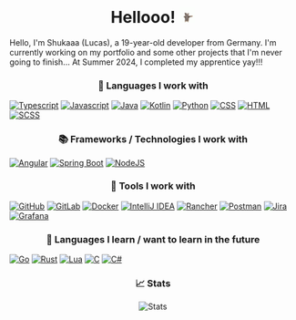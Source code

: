 <h1 align="center">Hellooo! <img src="https://github.com/Shukaaa/Shukaaa/blob/main/assets/funny-cat.gif" width="28px" alt=""></h1>

Hello, I'm Shukaaa (Lucas), a 19-year-old developer from Germany. I'm currently working on my portfolio and some other projects that I'm never going to finish... At Summer 2024, I completed my apprentice yay!!!

<h3 align="center">📙 Languages I work with</h3>

[![Typescript](https://img.shields.io/badge/typescript-%2324292e.svg?&style=for-the-badge&logo=typescript&logoColor=white)](https://github.com/Shukaaa)
[![Javascript](https://img.shields.io/badge/javascript-%2324292e.svg?&style=for-the-badge&logo=javascript&logoColor=white)](https://github.com/Shukaaa)
[![Java](https://img.shields.io/badge/java-%2324292e.svg?&style=for-the-badge&logo=openjdk&logoColor=white)](https://github.com/Shukaaa)
[![Kotlin](https://img.shields.io/badge/kotlin-%2324292e.svg?&style=for-the-badge&logo=kotlin&logoColor=white)](https://github.com/Shukaaa)
[![Python](https://img.shields.io/badge/python-%2324292e.svg?&style=for-the-badge&logo=python&logoColor=white)](https://github.com/Shukaaa)
[![CSS](https://img.shields.io/badge/css-%2324292e.svg?&style=for-the-badge&logo=css3&logoColor=white)](https://github.com/Shukaaa)
[![HTML](https://img.shields.io/badge/html-%2324292e.svg?&style=for-the-badge&logo=html5&logoColor=white)](https://github.com/Shukaaa)
[![SCSS](https://img.shields.io/badge/scss-%2324292e.svg?&style=for-the-badge&logo=sass&logoColor=white)](https://github.com/Shukaaa)

<h3 align="center">📚 Frameworks / Technologies I work with</h3>

[![Angular](https://img.shields.io/badge/angular-%2324292e.svg?&style=for-the-badge&logo=angular&logoColor=white)](https://github.com/Shukaaa)
[![Spring Boot](https://img.shields.io/badge/springboot-%2324292e.svg?&style=for-the-badge&logo=springboot&logoColor=white)](https://github.com/Shukaaa)
[![NodeJS](https://img.shields.io/badge/nodejs-%2324292e.svg?&style=for-the-badge&logo=nodedotjs&logoColor=white)](https://github.com/Shukaaa)

<h3 align="center">🔧 Tools I work with</h3>

[![GitHub](https://img.shields.io/badge/github-%2324292e.svg?&style=for-the-badge&logo=github&logoColor=white)](https://github.com/Shukaaa)
[![GitLab](https://img.shields.io/badge/gitlab-%2324292e.svg?&style=for-the-badge&logo=gitlab&logoColor=white)](https://github.com/Shukaaa)
[![Docker](https://img.shields.io/badge/docker-%2324292e.svg?&style=for-the-badge&logo=docker&logoColor=white)](https://github.com/Shukaaa)
[![IntelliJ IDEA](https://img.shields.io/badge/intellij-%2324292e.svg?&style=for-the-badge&logo=intellijidea&logoColor=white)](https://github.com/Shukaaa)
[![Rancher](https://img.shields.io/badge/rancher-%2324292e.svg?&style=for-the-badge&logo=rancher&logoColor=white)](https://github.com/Shukaaa)
[![Postman](https://img.shields.io/badge/postman-%2324292e.svg?&style=for-the-badge&logo=postman&logoColor=white)](https://github.com/Shukaaa)
[![Jira](https://img.shields.io/badge/jira-%2324292e.svg?&style=for-the-badge&logo=jira&logoColor=white)](https://github.com/Shukaaa)
[![Grafana](https://img.shields.io/badge/grafana-%2324292e.svg?&style=for-the-badge&logo=grafana&logoColor=white)](https://github.com/Shukaaa)

<h3 align="center">🧠 Languages I learn / want to learn in the future</h3>

[![Go](https://img.shields.io/badge/go-%2324292e.svg?&style=for-the-badge&logo=go&logoColor=white)](https://github.com/Shukaaa)
[![Rust](https://img.shields.io/badge/rust-%2324292e.svg?&style=for-the-badge&logo=rust&logoColor=white)](https://github.com/Shukaaa)
[![Lua](https://img.shields.io/badge/lua-%2324292e.svg?&style=for-the-badge&logo=lua&logoColor=white)](https://github.com/Shukaaa)
[![C](https://img.shields.io/badge/c-%2324292e.svg?&style=for-the-badge&logo=c&logoColor=white)](https://github.com/Shukaaa)
[![C#](https://img.shields.io/badge/csharp-%2324292e.svg?&style=for-the-badge&logo=csharp&logoColor=white)](https://github.com/Shukaaa)

<h3 align="center">📈 Stats</h3>

<p align="center">
  <img src="https://github-readme-stats.vercel.app/api?username=shukaaa&show_icons=true&theme=dark&count_private=true" alt="Stats" />
</p>
